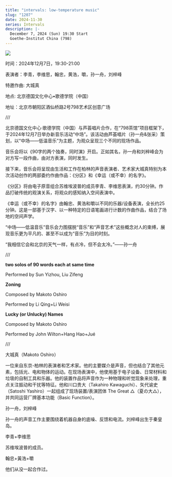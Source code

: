 ```yaml
---
title: "intervals: low-temperature music"
slug: "1207"
date: 2024-11-30
series: Intervals
description: |-
  December 7, 2024 (Sun) 19:30 Start
  Goethe-Institut China (798)
---
```

![](/images/uploads/poster-small-format.jpg)

时间：2024年12月7日，19:30-21:00

表演者：李青，李维思，翰忠，黄浩，嚼，孙一舟，刘梓峰

特邀作曲: 大城真

地点: 北京德国文化中心•歌德学院（中国）

地址：北京市朝阳区酒仙桥路2号798艺术区创意广场 

///

北京德国文化中心·歌德学院（中国）与芦荟唱片合作，在“798茶馆”项目框架下，于2024年12月7日举办新音乐活动“中场”。该活动由芦荟唱片（孙一舟&张采）策划，以“中场——低温音乐”为主题，为观众呈现三个不同的现场作品。

音乐会将以《90字的两个独奏，同时演》开启。正如其名，孙一舟和刘梓峰会为对方写一段作曲，由对方表演，同时发生。

接下来，音乐会将呈现由生活和工作在柏林的声音表演者、艺术家大城真特别为本次活动创作的两部委约作曲作品：《分区》和《幸运（或不幸）的名字》。

《分区》将由电子原音组合苏维埃波普的成员李青、李维思表演，约30分钟。作品打破传统的观演关系，将观众的感知纳入空间表演中。

《幸运（或不幸）的名字》由翰忠、黄浩和嚼以不同的乐器/设备表演，全长约25分钟。这是一部基于汉字、以一种特定的日语笔画进行计数的作曲作品，结合了场地的空间声学。

“中场——低温音乐”音乐会力图摆脱“音乐”和“声音艺术”这些概念对人的束缚，展现音乐更为平凡的、甚至不以成为“音乐”为目的时刻。

“我相信它会和北京的天气一样，有点冷，但不会太冷。”——孙一舟

///

**two solos of 90 words each at same time**

Performed by Sun Yizhou, Liu Zifeng

**Zoning**

Composed by Makoto Oshiro

Performed by Li Qing+Li Weisi

**Lucky (or Unlucky) Names**

Composed by Makoto Oshiro

Performed by John Wilton+Hang Hao+Jué


///

大城真（Makoto Oshiro）

一位来自东京-柏林的表演者和艺术家。他的主要媒介是声音，但也结合了其他元素，包括光、电和物体的运动。在现场表演中，他使用基于电子设备、日常材料和垃圾的自制工具和乐器。他的装置作品将声音作为一种物理和听觉现象来处理，重点关注振动和干扰等特征。他和川口贵大（Takahiro Kawaguchi）、矢代谕史（Satoshi Yashiro）一起组成了现场装置/表演团体 The Great △（夏の大△），并共同运营厂牌基本功能（Basic Function）。




孙一舟，刘梓峰

孙一舟的声音工作主要围绕着机器自身的底噪、反馈和电流。刘梓峰出生于秦皇岛。




李青+李维思

苏维埃波普的成员。




翰忠+黃浩+嚼

他们从没一起合作过。
